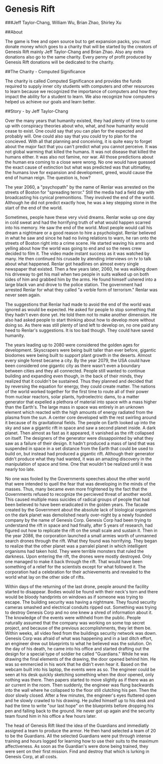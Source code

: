 Genesis Rift
======

###Jeff Taylor-Chang, William Wu, Brian Zhao, Shirley Xu

##About

The game is free and open source but to get expansion packs, you must donate money which goes to a charity
 that will be started by the creators of Genesis Rift mainly Jeff Taylor-Chang and Brian Zhao. Also any
 extra donations also go to the same charity. Every penny of profit produced by Genesis Rift donations
 will be dedicated to the charity.

##The Charity - Computed Significance

The charity is called Computed Significance and provides the funds required to supply inner city students with computers and other resources
 to learn because we recognized the importance of computers and how they impact the ability for a student to learn. We also
 recognize how computers helped us achieve our goals and learn better.

##Story - by Jeff Taylor-Chang

Over the many years that humanity existed, they had plenty of time to come up with conspiracy theories about who, what, and how
 humanity would cease to exist. One could say that you can plan for the expected and probably will. One could also say that you
 could try to plan for the concieved. With all that planning and conceiving, it is quite easy to forget about the major fact that
 you can't predict what you cannot perceive. It was not global warming that killed the humans. It was not disease that killed the
 humans either. It was also not famine, nor war. All those predictions about the human era coming to a close were wrong. No one
 would have guessed the exact cause of extinction but what was predicted was that ultimatley, the humans love for expansion and
 development, greed, would cause the end of human reign. The question is, how?

The year 2060, a "psychopath" by the name of Renlar was arrested on the streets of Boston for "spreading terror." Still the media
 had a field day with broadcasting his cynical premonitions. They involved the end of the world. Although he did not predict exactly
 how, he was a key stepping stone in the start of the end of the world.

Sometimes, people have these very vivid dreams. Renlar woke up one day in cold sweat and had the horrifying truth of what would
 happen scarred into his memory. He saw the end of the world. Most people would call his dream a nightmare or a good reason to
 hire a psychologist. Renlar believed in what he saw and since he had no living relations to warn, he ran onto the streets of
 Boston right into a crime scene. He started waving his arms and yelling about how the world was going to end and so the news
 crew decided to film it. The video made instant success as it was watched by many. He then continued his crusade by atending
 interviews on tv to talk about what happened. Renlar got headlines on almost every single newspaper that existed. Then a few
 years later, 2060, he was walking down his driveway to get his mail when two people in suits walked up on both sides of him and
 grabbed him by the arms. He found himself ushered into a large black van and drove to the police station. The government had
 arrested Renlar for what they called "a verble form of terrorism." Renlar was never seen again.

The suggestions that Renlar had made to avoid the end of the world was ignored as would be expected. He asked for people
 to stop something that they hadn't even done yet. He told them not to make another dimension. He also had asked people
 to start thinking about how to develop more without doing so. As there was still plenty of land left to develop on, no
 one paid any heed to Renlar's suggestions. It is too bad though. They could have saved humanity.

The years leading up to 2080 were considered the golden ages for development. Skyscrapers were being built taller than ever before,
 gigantic biodomes were being built to support plant growth in the deserts. Almost every single forest became a city. By the year
 2079, the USA could have been considered one gigantic city as there wasn't even a boundary between cities and they all connected.
 People still wanted to continue building and expanding even though, in the back of their minds, they realized that it couldn't be
 sustained. Thus they planned and decided that by reversing the equation for energy, they could create matter. The nations of the
 world worked together for the first time to route all of their power from nuclear reactors, solar plants, hydroelectric dams, to
 a matter generator that expelled a plethora of material into space with a mass higher than the Earth's. The large mass in space
 was entirely in an unknown element which reacted with the high amounts of energy radiated from the plasma from the sun. A center
 core developed with the rest swirling around it because of its gravitational fields. The people on Earth looked up into the sky
 and saw a gigantic rift in space and saw a second planet inside. A dark planet. Then almost as fast as it appeared, it vanished
 as the rift collapsed on itself. The designers of the generator were dissappointed by what they saw as a failure of their design.
 It hadn't produced a mass of land that was suspended in space in a set distance from the Earth that could be used to build on, but
 instead had produced a gigantic rift. Although their generator didn't produce what they had wanted, it was an amazing discovery in
 the manipulation of space and time. One that wouldn't be realized until it was nearly too late.

No one was fooled by the Governments speeches about the other world that were intended to quell the fear that was developing in the
 minds of the masses. Thus, many became even more frightened by the fact that the Governments refused to recognize the percieved threat
 of another world. This caused multiple mass suicides of radical groups of people that had been believed to have been eradicated in the
 golden years. The facade created by the Government about the absolute lack of biological organisms on the dark planet was demolished
 nearly over-night by a newly founded company by the name of Genesis Corp. Genesis Corp had been trying to understand the rift in space
 and had finally, after 5 years of research, had figured out how to replicate the rift on the small scale and sustain it. Then in the
 year 2086, the corporation launched a small armies worth of unmanned search drones through the rift. What they found was horrifying.
 They began to realize that the other planet was a parralel planet in which intelligent organisms had taken hold. They were terrible
 monsters that ruled the darkness. Upon entering the rift, the drones were mostly destroyed. Only one managed to make it back through
 the rift. That would have been something of a relief for the scientists except for what followed it. The corporation had a celebration
 for their achievements and revealed to the world what lay on the other side of rifts.

Within days of the returning of the last drone, people around the facility started to disappear. Bodies would be found with their neck's
 torn and there would be bloody handprints on windows as if someone was trying to escape. The building security was having a nightmare.
 They found security cameras smashed and electrical conduits ripped out. Something was trying to destroy Genesis Corp and no one knew a
 shred of information about it. The knowledge of the events were withheld from the public. People naturally assumed that the company was
 working on some top secret project, and because of the previous accomplishments, they let them be. Within weeks, all video feed from
 the buildings security network was down. Genesis Corp was afraid of what was happening and in a last ditch effort, an engineer drew out
 blueprints to what he believed was the solution. On the day of his death, he came into his office and started drafting out the design
 for a special type of soldier he called "Guardians." While he was drawing the final elements of the drawing, the door opened behind him.
 He was so emmercied in his work that he didn't even hear it. Based on the webcam built into his laptop, the events were as so. The engineer
 could be seen at his desk quickly sketching something when the door opened, only nothing was there. Then papers started to move slightly as
 if there was an air current in the room. Then suddenly, the engineer was flung backwards into the wall where he collapsed to the floor still
 clutching his pen. Then the door slowly closed. After a few minutes, the engineer's eyes fluttered open and he slowly crawled to his drawing.
 He pulled himself up to his desk and had the time to write "our last hope" on the blueprints before dropping his pen and falling back to the
 ground. He never got up again and the security team found him in his office a few hours later.

The head of Genesis Rift liked the idea of the Guardians and immediatly assigned a team to produce the armor. He then hand selected a team
 of 20 to be the Guardians. All the selected Guardians were put through intense training and hours logged for learning how to use their suits
 to the maximum affectiveness. As soon as the Guardian's were done being trained, they were sent on their first mission. Find and destroy that
 which is lurking in Genesis Corp, at all costs.
